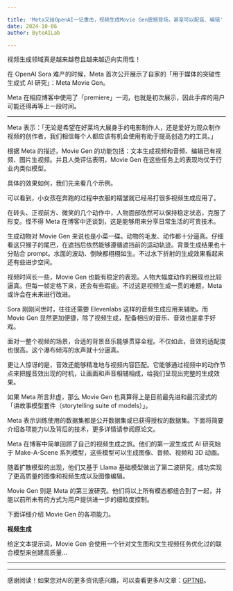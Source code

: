 ```yaml
---

title: 'Meta又给OpenAI一记重击，视频生成Movie Gen震撼登场，甚至可以配音、编辑'
date: 2024-10-06
author: ByteAILab

---
```


视频生成领域真是越来越卷且越来越迈向实用性！

在 OpenAI Sora 难产的时候，Meta 首次公开展示了自家的「用于媒体的突破性生成式 AI 研究」：Meta Movie Gen。

Meta 在相应博客中使用了「premiere」一词，也就是初次展示，因此手痒的用户可能还得再等上一段时间。

---


Meta 表示：「无论是希望在好莱坞大展身手的电影制作人，还是爱好为观众制作视频的创作者，我们相信每个人都应该有机会使用有助于提高创造力的工具。」

根据 Meta 的描述，Movie Gen 的功能包括：文本生成视频和音频、编辑已有视频、图片生视频。并且人类评估表明，Movie Gen 在这些任务上的表现均优于行业内类似模型。

具体的效果如何，我们先来看几个示例。

可以看到，小女孩在奔跑的过程中衣服的褶皱就已经吊打很多视频生成应用了。

在转头、正视前方、微笑的几个动作中，人物面部依然可以保持稳定状态，克服了形变。怪不得 Meta 在博客中还谈到，这是能够用来分享日常生活的可贵技术。

生成动物对 Movie Gen 来说也是小菜一碟。动物的毛发、动作都十分逼真。仔细看这只猴子的尾巴，在遮挡后依然能够遵循遮挡前的运动轨迹。背景生成结果也十分贴合 prompt。水面的波动、倒映都栩栩如生。不过水下折射的生成效果看起来还有些进步空间。

视频时间长一些，Movie Gen 也能有稳定的表现。人物大幅度动作的展现也比较逼真。但每一帧定格下来，还会有些瑕疵。不过这是视频生成一贯的难题，Meta 或许会在未来进行改进。

Sora 刚刚问世时，往往还需要 Elevenlabs 这样的音频生成应用来辅助。而 Movie Gen 显然更加便捷，除了视频生成，配备相应的音乐、音效也是拿手好戏。

面对一整个视频的场景，合适的背景音乐能够贯穿全程。不仅如此，音效的适配度也很高。这个瀑布倾泻的水声就十分逼真。

更让人惊讶的是，音效还能够精准地与视频内容匹配。它能够通过视频中的动作节点来把握音效出现的时机，让画面和声音相辅相成，给我们呈现出完整的生成效果。

如果 Meta 所言非虚，那么 Movie Gen 也真算得上是目前最先进和最沉浸式的「讲故事模型套件（storytelling suite of models）」。

Meta 表示训练使用的数据集都是公开数据集或已获得授权的数据集。下面将简要介绍各项能力以及背后的技术，更多详情请参阅原论文。

Meta 在博客中简单回顾了自己的视频生成之旅。他们的第一波生成式 AI 研究始于 Make-A-Scene 系列模型，这些模型可以生成图像、音频、视频和 3D 动画。

随着扩散模型的出现，他们又基于 Llama 基础模型做出了第二波研究，成功实现了更高质量的图像和视频生成以及图像编辑。

Movie Gen 则是 Meta 的第三波研究。他们将以上所有模态都组合到了一起，并能以前所未有的方式为用户提供进一步的细粒度控制。

下面详细介绍 Movie Gen 的各项能力。

**视频生成**

给定文本提示词，Movie Gen 会使用一个针对文生图和文生视频任务优化过的联合模型来创建高质量...

---
---
感谢阅读！如果您对AI的更多资讯感兴趣，可以查看更多AI文章：[GPTNB](https://gptnb.com)。